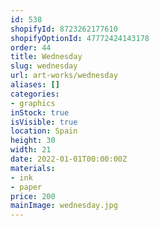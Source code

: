```yaml
---
id: 538
shopifyId: 8723262177610
shopifyOptionId: 47772424143178
order: 44
title: Wednesday
slug: wednesday
url: art-works/wednesday
aliases: []
categories:
- graphics
inStock: true
isVisible: true
location: Spain
height: 30
width: 21
date: 2022-01-01T00:00:00Z
materials:
- ink
- paper
price: 200
mainImage: wednesday.jpg
---
```

